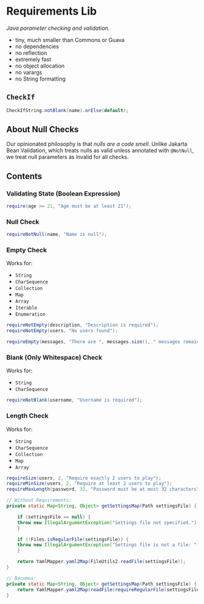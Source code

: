 # Requirements Lib

_Java parameter checking and validation._

- tiny, much smaller than Commons or Guava
- no dependencies
- no reflection
- extremely fast
- no object allocation
- no varargs
- no String formatting

## `CheckIf`

```java
CheckIfString.notBlank(name).orElse(default);
```

## About Null Checks

Our opinionated philosophy is that _nulls are a code smell_.
Unlike Jakarta Bean Validation, which treats nulls as valid unless
annotated with `@NotNull`, we treat null parameters as invalid for all checks.

## Contents

### Validating State (Boolean Expression)
```java
require(age >= 21, "Age must be at least 21");
```

### Null Check
```java
requireNotNull(name, "Name is null");
```

### Empty Check
Works for:
- `String`
- `CharSequence`
- `Collection`
- `Map`
- `Array`
- `Iterable`
- `Enumeration`

```java
requireNotEmpty(description, "Description is required");
requireNotEmpty(users, "No users found");

requireEmpty(messages, "There are ", messages.size(), " messages remaining");
```

### Blank (Only Whitespace) Check
Works for:
- `String`
- `CharSequence`

```java
requireNotBlank(username, "Username is required");
```

### Length Check
Works for:
- `String`
- `CharSequence`
- `Collection`
- `Map`
- `Array`

```java
requireSize(users, 2, "Require exactly 2 users to play");
requireMinSize(users, 2, "Require at least 2 users to play");
requireMaxLength(password, 32, "Password must be at most 32 characters");
```

```java
// Without Requirements:
private static Map<String, Object> getSettingsMap(Path settingsFile) {

    if (settingsFile == null) {
    throw new IllegalArgumentException("Settings file not specified.");
    }

    if (!Files.isRegularFile(settingsFile)) {
    throw new IllegalArgumentException("Settings file is not a file: " + settingsFile);
    }

    return YamlMapper.yaml2Map(FileUtils2.readFile(settingsFile));
}

// Becomes:
private static Map<String, Object> getSettingsMap(Path settingsFile) {
    return YamlMapper.yaml2Map(readFile(requireRegularFile(settingsFile)));
}
```
